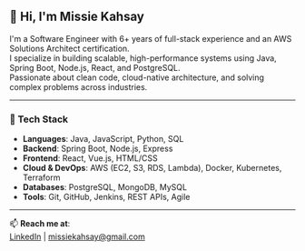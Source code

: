 ## 👋 Hi, I'm Missie Kahsay

I'm a Software Engineer with 6+ years of full-stack experience and an AWS Solutions Architect certification.  
I specialize in building scalable, high-performance systems using Java, Spring Boot, Node.js, React, and PostgreSQL.  
Passionate about clean code, cloud-native architecture, and solving complex problems across industries.

---

### 🚀 Tech Stack

- **Languages**: Java, JavaScript, Python, SQL  
- **Backend**: Spring Boot, Node.js, Express  
- **Frontend**: React, Vue.js, HTML/CSS  
- **Cloud & DevOps**: AWS (EC2, S3, RDS, Lambda), Docker, Kubernetes, Terraform  
- **Databases**: PostgreSQL, MongoDB, MySQL  
- **Tools**: Git, GitHub, Jenkins, REST APIs, Agile

---

📫 **Reach me at**:  
[LinkedIn](https://www.linkedin.com/in/missiekahsay/) | missiekahsay@gmail.com
